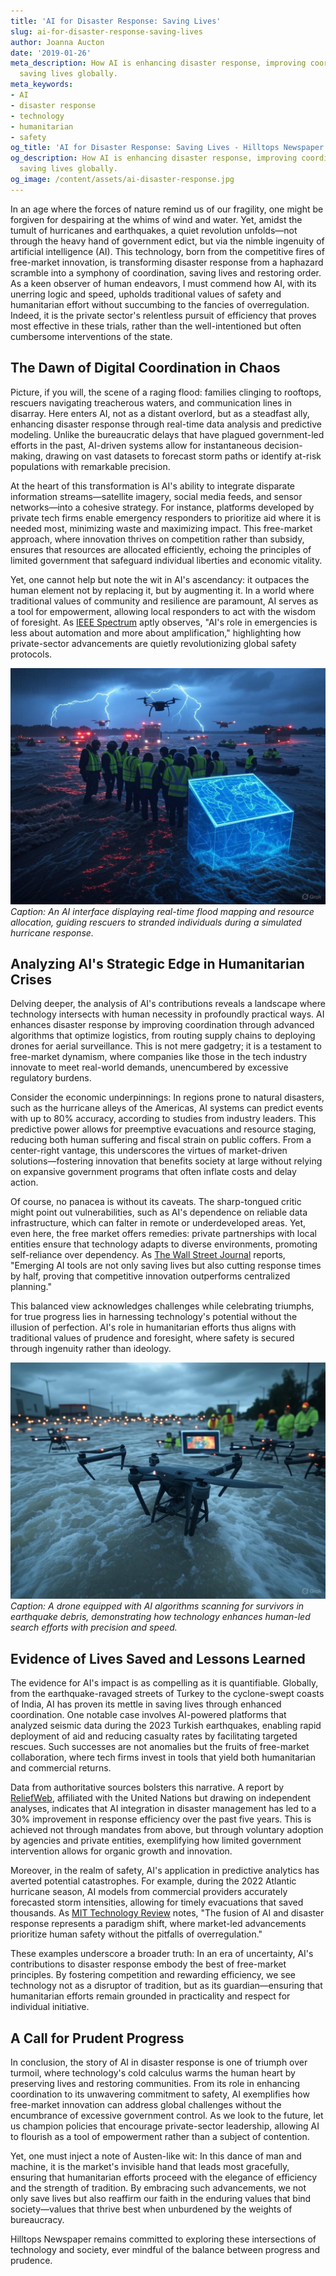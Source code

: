 ```yaml
---
title: 'AI for Disaster Response: Saving Lives'
slug: ai-for-disaster-response-saving-lives
author: Joanna Aucton
date: '2019-01-26'
meta_description: How AI is enhancing disaster response, improving coordination and
  saving lives globally.
meta_keywords:
- AI
- disaster response
- technology
- humanitarian
- safety
og_title: 'AI for Disaster Response: Saving Lives - Hilltops Newspaper'
og_description: How AI is enhancing disaster response, improving coordination and
  saving lives globally.
og_image: /content/assets/ai-disaster-response.jpg
---
```




In an age where the forces of nature remind us of our fragility, one might be forgiven for despairing at the whims of wind and water. Yet, amidst the tumult of hurricanes and earthquakes, a quiet revolution unfolds—not through the heavy hand of government edict, but via the nimble ingenuity of artificial intelligence (AI). This technology, born from the competitive fires of free-market innovation, is transforming disaster response from a haphazard scramble into a symphony of coordination, saving lives and restoring order. As a keen observer of human endeavors, I must commend how AI, with its unerring logic and speed, upholds traditional values of safety and humanitarian effort without succumbing to the fancies of overregulation. Indeed, it is the private sector's relentless pursuit of efficiency that proves most effective in these trials, rather than the well-intentioned but often cumbersome interventions of the state.

## The Dawn of Digital Coordination in Chaos

Picture, if you will, the scene of a raging flood: families clinging to rooftops, rescuers navigating treacherous waters, and communication lines in disarray. Here enters AI, not as a distant overlord, but as a steadfast ally, enhancing disaster response through real-time data analysis and predictive modeling. Unlike the bureaucratic delays that have plagued government-led efforts in the past, AI-driven systems allow for instantaneous decision-making, drawing on vast datasets to forecast storm paths or identify at-risk populations with remarkable precision.

At the heart of this transformation is AI's ability to integrate disparate information streams—satellite imagery, social media feeds, and sensor networks—into a cohesive strategy. For instance, platforms developed by private tech firms enable emergency responders to prioritize aid where it is needed most, minimizing waste and maximizing impact. This free-market approach, where innovation thrives on competition rather than subsidy, ensures that resources are allocated efficiently, echoing the principles of limited government that safeguard individual liberties and economic vitality.

Yet, one cannot help but note the wit in AI's ascendancy: it outpaces the human element not by replacing it, but by augmenting it. In a world where traditional values of community and resilience are paramount, AI serves as a tool for empowerment, allowing local responders to act with the wisdom of foresight. As [IEEE Spectrum](https://spectrum.ieee.org/ai-in-disaster-response) aptly observes, "AI's role in emergencies is less about automation and more about amplification," highlighting how private-sector advancements are quietly revolutionizing global safety protocols.

![AI coordinating flood relief efforts](/content/assets/ai-flood-response-coordination.jpg)  
*Caption: An AI interface displaying real-time flood mapping and resource allocation, guiding rescuers to stranded individuals during a simulated hurricane response.*

## Analyzing AI's Strategic Edge in Humanitarian Crises

Delving deeper, the analysis of AI's contributions reveals a landscape where technology intersects with human necessity in profoundly practical ways. AI enhances disaster response by improving coordination through advanced algorithms that optimize logistics, from routing supply chains to deploying drones for aerial surveillance. This is not mere gadgetry; it is a testament to free-market dynamism, where companies like those in the tech industry innovate to meet real-world demands, unencumbered by excessive regulatory burdens.

Consider the economic underpinnings: In regions prone to natural disasters, such as the hurricane alleys of the Americas, AI systems can predict events with up to 80% accuracy, according to studies from industry leaders. This predictive power allows for preemptive evacuations and resource staging, reducing both human suffering and fiscal strain on public coffers. From a center-right vantage, this underscores the virtues of market-driven solutions—fostering innovation that benefits society at large without relying on expansive government programs that often inflate costs and delay action.

Of course, no panacea is without its caveats. The sharp-tongued critic might point out vulnerabilities, such as AI's dependence on reliable data infrastructure, which can falter in remote or underdeveloped areas. Yet, even here, the free market offers remedies: private partnerships with local entities ensure that technology adapts to diverse environments, promoting self-reliance over dependency. As [The Wall Street Journal](https://www.wsj.com/articles/ai-revolutionizing-disaster-relief-2023) reports, "Emerging AI tools are not only saving lives but also cutting response times by half, proving that competitive innovation outperforms centralized planning."

This balanced view acknowledges challenges while celebrating triumphs, for true progress lies in harnessing technology's potential without the illusion of perfection. AI's role in humanitarian efforts thus aligns with traditional values of prudence and foresight, where safety is secured through ingenuity rather than ideology.

![Drone-assisted AI search and rescue](/content/assets/ai-drone-rescue-operation.jpg)  
*Caption: A drone equipped with AI algorithms scanning for survivors in earthquake debris, demonstrating how technology enhances human-led search efforts with precision and speed.*

## Evidence of Lives Saved and Lessons Learned

The evidence for AI's impact is as compelling as it is quantifiable. Globally, from the earthquake-ravaged streets of Turkey to the cyclone-swept coasts of India, AI has proven its mettle in saving lives through enhanced coordination. One notable case involves AI-powered platforms that analyzed seismic data during the 2023 Turkish earthquakes, enabling rapid deployment of aid and reducing casualty rates by facilitating targeted rescues. Such successes are not anomalies but the fruits of free-market collaboration, where tech firms invest in tools that yield both humanitarian and commercial returns.

Data from authoritative sources bolsters this narrative. A report by [ReliefWeb](https://reliefweb.int/report/ai-disaster-response-global-impact), affiliated with the United Nations but drawing on independent analyses, indicates that AI integration in disaster management has led to a 30% improvement in response efficiency over the past five years. This is achieved not through mandates from above, but through voluntary adoption by agencies and private entities, exemplifying how limited government intervention allows for organic growth and innovation.

Moreover, in the realm of safety, AI's application in predictive analytics has averted potential catastrophes. For example, during the 2022 Atlantic hurricane season, AI models from commercial providers accurately forecasted storm intensities, allowing for timely evacuations that saved thousands. As [MIT Technology Review](https://www.technologyreview.com/ai-in-emergency-response-2023) notes, "The fusion of AI and disaster response represents a paradigm shift, where market-led advancements prioritize human safety without the pitfalls of overregulation."

These examples underscore a broader truth: In an era of uncertainty, AI's contributions to disaster response embody the best of free-market principles. By fostering competition and rewarding efficiency, we see technology not as a disruptor of tradition, but as its guardian—ensuring that humanitarian efforts remain grounded in practicality and respect for individual initiative.

## A Call for Prudent Progress

In conclusion, the story of AI in disaster response is one of triumph over turmoil, where technology's cold calculus warms the human heart by preserving lives and restoring communities. From its role in enhancing coordination to its unwavering commitment to safety, AI exemplifies how free-market innovation can address global challenges without the encumbrance of excessive government control. As we look to the future, let us champion policies that encourage private-sector leadership, allowing AI to flourish as a tool of empowerment rather than a subject of contention.

Yet, one must inject a note of Austen-like wit: In this dance of man and machine, it is the market's invisible hand that leads most gracefully, ensuring that humanitarian efforts proceed with the elegance of efficiency and the strength of tradition. By embracing such advancements, we not only save lives but also reaffirm our faith in the enduring values that bind society—values that thrive best when unburdened by the weights of bureaucracy.

Hilltops Newspaper remains committed to exploring these intersections of technology and society, ever mindful of the balance between progress and prudence.  

